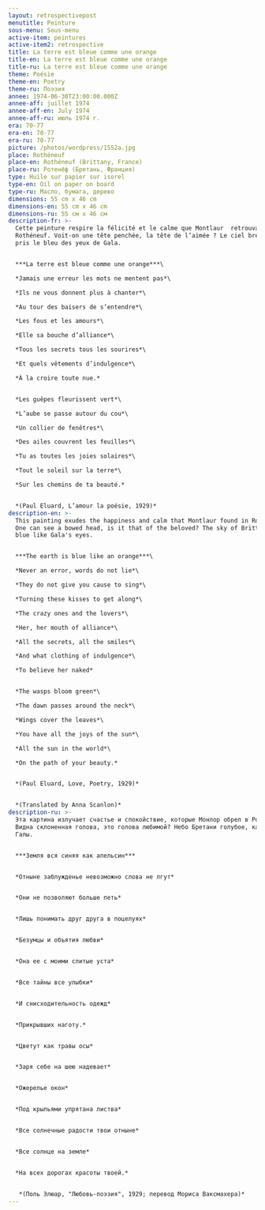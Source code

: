 ```yaml
---
layout: retrospectivepost
menutitle: Peinture
sous-menu: Sous-menu
active-item: peintures
active-item2: retrospective
title: La terre est bleue comme une orange
title-en: La terre est bleue comme une orange
title-ru: La terre est bleue comme une orange
theme: Poésie
theme-en: Poetry
theme-ru: Поэзия
annee: 1974-06-30T23:00:00.000Z
annee-aff: juillet 1974
annee-aff-en: July 1974
annee-aff-ru: июль 1974 г.
era: 70-77
era-en: 70-77
era-ru: 70-77
picture: /photos/wordpress/1552a.jpg
place: Rothéneuf
place-en: Rothéneuf (Brittany, France)
place-ru: Ротенёф (Бретань, Франция)
type: Huile sur papier sur isorel
type-en: Oil on paper on board
type-ru: Масло, бумага, дерево
dimensions: 55 cm x 46 cm
dimensions-en: 55 cm x 46 cm
dimensions-ru: 55 см x 46 см
description-fr: >-
  Cette peinture respire la félicité et le calme que Montlaur  retrouvait à
  Rothéneuf. Voit-on une tête penchée, la tête de l’aimée ? Le ciel breton a
  pris le bleu des yeux de Gala.


  ***La terre est bleue comme une orange***\

  *Jamais une erreur les mots ne mentent pas*\

  *Ils ne vous donnent plus à chanter*\

  *Au tour des baisers de s’entendre*\

  *Les fous et les amours*\

  *Elle sa bouche d’alliance*\

  *Tous les secrets tous les sourires*\

  *Et quels vêtements d’indulgence*\

  *À la croire toute nue.*


  *Les guêpes fleurissent vert*\

  *L’aube se passe autour du cou*\

  *Un collier de fenêtres*\

  *Des ailes couvrent les feuilles*\

  *Tu as toutes les joies solaires*\

  *Tout le soleil sur la terre*\

  *Sur les chemins de ta beauté.*


  *(Paul Eluard, L’amour la poésie, 1929)*
description-en: >-
  This painting exudes the happiness and calm that Montlaur found in Rothéneuf.
  One can see a bowed head, is it that of the beloved? The sky of Brittany is
  blue like Gala's eyes.


  ***The earth is blue like an orange***\

  *Never an error, words do not lie*\

  *They do not give you cause to sing*\

  *Turning these kisses to get along*\

  *The crazy ones and the lovers*\

  *Her, her mouth of alliance*\

  *All the secrets, all the smiles*\

  *And what clothing of indulgence*\

  *To believe her naked*


  *The wasps bloom green*\

  *The dawn passes around the neck*\

  *Wings cover the leaves*\

  *You have all the joys of the sun*\

  *All the sun in the world*\

  *On the path of your beauty.*


  *(Paul Eluard, Love, Poetry, 1929)*


  *(Translated by Anna Scanlon)*
description-ru: >-
  Эта картина излучает счастье и спокойствие, которые Монлор обрел в Ротенефе.
  Видна склоненная голова, это голова любимой? Небо Бретани голубое, как глаза
  Галы.


  ***Земля вся синяя как апельсин***


  *Отныне заблужденье невозможно слова не лгут*


  *Они не позволяют больше петь*


  *Лишь понимать друг друга в поцелуях*


  *Безумцы и объятия любви*


  *Она ее с моими слитые уста*


  *Все тайны все улыбки*


  *И снисходительность одежд*


  *Прикрывших наготу.*


  *Цветут как травы осы*


  *Заря себе на шею надевает*


  *Ожерелье окон*


  *Под крыльями упрятана листва*


  *Все солнечные радости твои отныне*


  *Все солнце на земле*


  *На всех дорогах красоты твоей.*


   *(Поль Элюар, "Любовь-поэзия", 1929; перевод Мориса Ваксмахера)*
---
```

